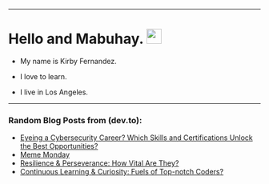
<img src="https://komarev.com/ghpvc/?username=kirbygit&style=flat-square&color=blue" alt=""/>

---
<h1>
  Hello and Mabuhay.
  <img src="https://media.giphy.com/media/hvRJCLFzcasrR4ia7z/giphy.gif" width="30px"/>
</h1>

- My name is Kirby Fernandez.

- I love to learn.

- I live in Los Angeles.

---

### Random Blog Posts from (dev.to):
<!-- BLOG-POST-LIST:START -->
- [Eyeing a Cybersecurity Career? Which Skills and Certifications Unlock the Best Opportunities?](https://dev.to/codenewbieteam/eyeing-a-cybersecurity-career-which-skills-and-certifications-unlock-the-best-opportunities-3le1)
- [Meme Monday](https://dev.to/ben/meme-monday-43eo)
- [Resilience &amp; Perseverance: How Vital Are They?](https://dev.to/codenewbieteam/top-notch-coding-qualities-resilience-perseverance-p44)
- [Continuous Learning &amp; Curiosity: Fuels of Top-notch Coders?](https://dev.to/codenewbieteam/top-notch-coding-qualities-continuous-learning-curiosity-4bo6)
<!-- BLOG-POST-LIST:END -->
